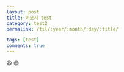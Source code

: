 ```yaml
---
layout: post
title: 이모지 test
category: test2
permalink: /til/:year/:month/:day/:title/

tags: [test]
comments: true
---
```


:satisfied:
:blush:
